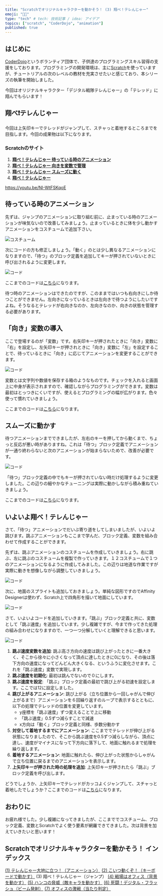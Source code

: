 ```yaml
---
title: "Scratchでオリジナルキャラクターを動かそう！ (3) 翔べ！テレんじゃー"
emoji: "🧑‍💻"
type: "tech" # tech: 技術記事 / idea: アイデア
topics: ["scratch", "CoderDojo", "animation"]
published: true
---
```


## はじめに

[CoderDojo](https://coderdojo.jp/)というボランティア団体で、子供達のプログラミングスキル習得の支援をしております。プログラミングの開発環境は、主に[Scratch]((https://scratch.mit.edu))を使っていますが、チュートリアルの次のレベルの教材を充実させたいと感じており、本シリーズの執筆を開始しました。

今回はオリジナルキャラクター「デジタル戦隊テレんじゃー」の「テレッド」に翔んでもらいます！

## 翔べ❗️テレんじゃー

今回は上矢印キーでテレッドがジャンプして、スチャっと着地するところまでを目指します。今回の成果物は以下になります。

### Scratchのサイト

1. **[翔べ！テレんじゃー 待っている時のアニメーション](https://scratch.mit.edu/projects/729961744)**
2. **[翔べ！テレんじゃー 向きを変数で管理](https://scratch.mit.edu/projects/729966375)**
3. **[翔べ！テレんじゃー スムーズに動く](https://scratch.mit.edu/projects/729978889)**
4. **[翔べ！テレんじゃー](https://scratch.mit.edu/projects/729980981)**

https://youtu.be/NI-WtFSKqoE

## 待っている時のアニメーション

先ずは、ジャンプのアニメーションに取り組む前に、止まっている時のアニメーションが味気ないので改善してみましょう。止まっているときに体を少し動かすアニメーションをコスチュームで追加下さい。

![コスチューム](/images/scratch-telenger-0030/jumping-02-costumes.png)

次にコードの方も修正しましょう。「動く」のとは少し異なるアニメーションになりますので、「待つ」のブロック定義を追加してキーが押されていないときに呼び出されるように変更します。

![コード](/images/scratch-telenger-0030/jumping-02-code.png)

ここまでのコードは[こちら](https://scratch.mit.edu/projects/729961744/)になります。

待つ時のアニメーションはできたのですが、このままではいつも右向きにしか待つことができません。左向きになっているときは左向きで待つようにしたいですよね。そうなるとテレッドが右向きなのか、左向きなのか、向きの状態を管理する必要があります。

## 「向き」変数の導入

ここで登場するのが「変数」です。右矢印キーが押されたときに「向き」変数に「右」を設定し、左矢印キーが押されときに「向き」変数に「左」を設定することで、待っているときに「向き」に応じてアニメーションを変更することができます。

![コード](/images/scratch-telenger-0030/jumping-03-code.png)

変数とは文字列や数値を保存する箱のようなものです。チェックを入れると画面上に中身が表示されますので、確認しながらプログラミングができます。変数は最初はとっつきにくいですが、使えるとプログラミングの幅が広がります。色々使って慣れていきましょう。

ここまでのコードは[こちら](https://scratch.mit.edu/projects/729966375/)になります。

## スムーズに動かす

待つアニメーションまでできましたが、左右のキーを押してから動くまで、ちょっと反応が悪い時がありますね。これは「待つ」ブロック定義でアニメーションが一通り終わらないと次のアニメーションが始まらないためで、改善が必要です。

![コード](/images/scratch-telenger-0030/jumping-04-code.png)

「待つ」ブロック定義の中でもキーが押されていない時だけ処理するように変更しました。この辺りの細やかなチューニングは実際に動かしながら積み重ねていきましょう。

ここまでのコードは[こちら](https://scratch.mit.edu/projects/729978889/)になります。

## いよいよ翔べ！テレんじゃー

さて、「待つ」アニメーションでだいぶ寄り道をしてしまいましたが、いよいよ跳びます。跳ぶアニメーションもここまで学んだ、ブロック定義、変数を組み合わせて作成することができます。

先ずは、跳ぶアニメーションのコスチュームを作成していきましょう。右に跳ぶ、左に跳ぶのコスチュームを複製で作っていきます。１２コスチュームで１つのアニメーションになるように作成してみました。この辺りは地道な作業ですが実際に動きを想像しながら調整していきましょう。

![コード](/images/scratch-telenger-0030/jumping-06-costumes.png)

次に、地面のスプライトも追加しておきましょう。単純な図形ですのでAffinity Designerは使わず、Scratch上で四角形を描いて地面にしています。

![コード](/images/scratch-telenger-0030/jumping-06-ground.png)

さて、いよいよコードを追加していきます。「跳ぶ」ブロック定義と共に、変数として「跳ぶ速度」を追加しています。少し複雑ですが、今まで作ってきた処理の組み合わせになりますので、一つ一つ分解していくと理解できると思います。

![コード](/images/scratch-telenger-0030/jumping-06-code.png)

1. **跳ぶ速度変数を追加**: 跳ぶ高さ方向の速度は跳び上がったときに一番大きく、そこから徐々に小さくなって頂点に達したときに0になり、その後は落下方向の速度になってどんどん大きくなる、というふうに変化させます。これを「跳ぶ速度」変数で実現します。
2. **跳ぶ速度を初期化**: 最初は跳んでないので０にします。
3. **跳ぶ速度を設定**: 「跳ぶ」ブロック定義の最初で跳び上がる初速を設定します。ここでは12に設定しました。
4. **跳び上がるアニメーション**: 跳び上がる（立ち位置から一回しゃがんで伸び上がるまで）アニメーションを６回繰り返すのループで表示するとともに、以下の処理でテレッドの位置を変更しています。
   - y座標を「跳ぶ速度」ずつ変えることで上に移動
   - 「跳ぶ速度」0.5ずつ減らすことで減速
   - x方向は「動く」ブロック定義と同様、歩数分動かす
5. **対空して着地するまでにアニメーション**: ここまででテレッドが伸び上がる状態になりましたので、そこから跳ぶ速度を0.5ずつ減らしながら、頂点に達し、速度がマイナスになって下方向に落下して、地面に触れるまで処理を繰り返します。
6. **着地するアニメーション**: 地面に触れたら、伸び上がった状態からしゃがんで立ち位置に戻るまでのアニメーションを表示します。
7. **上矢印キーが押された時の処理を追加**: 上矢印キーが押されたら「跳ぶ」ブロック定義を呼び出します。

どうでしょうか、上矢印キーでテレッドがカッコよくジャンプして、スチャっと着地したでしょうか？ここまでのコードは[こちら](https://scratch.mit.edu/projects/729980981/)になります。

## おわりに

お疲れ様でした。少し複雑になってきましたが、ここまででコスチューム、ブロック定義、変数とScratchでよく使う要素が網羅できてきました。次は背景を加えていきたいと思います！

## Scratchでオリジナルキャラクターを動かそう！ インデックス

[(1) テレんじゃー大地に立つ！（アニメーション）](https://zenn.dev/naoji/articles/scratch-telenger-0010)
[(2) こいつ動くぞ！（キーボードで動かす）](https://zenn.dev/naoji/articles/scratch-telenger-0020)
(3) 翔べ！テレんじゃー（ジャンプ）
[(4) 戦場はオフィス（背景を動かす）](https://zenn.dev/naoji/articles/scratch-telenger-0040)
[(5) ハンコの脅威（敵キャラを動かす）](https://zenn.dev/naoji/articles/scratch-telenger-0050)
[(6) 死闘！デジタル・フラッシュ（ビーム発射）](https://zenn.dev/naoji/articles/scratch-telenger-0060)
[(7) オフィスの激戦（当たり判定）](https://zenn.dev/naoji/articles/scratch-telenger-0070)
